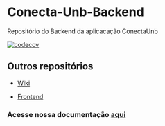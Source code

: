 # Conecta-Unb-Backend

Repositório do Backend da aplicacação ConectaUnb

[![codecov](https://codecov.io/gh/Conecta-UnB/Conecta-Unb-Backend/branch/main/graph/badge.svg?token=IIHCKBXUKM)](https://codecov.io/gh/Conecta-UnB/Conecta-Unb-Backend)

## Outros repositórios

* [Wiki](https://github.com/Conecta-UnB/Conecta-UnB-Wiki)

* [Frontend](https://github.com/Conecta-UnB/2020.2-Conecta-Unb-Frontend)

### Acesse nossa documentação [aqui](https://conecta-unb.github.io/Conecta-UnB-Wiki/)